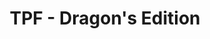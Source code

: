 ---
title: "TPF - Dragon's Edition"
weight: 1
type: docs
description: >
  A list, which improves the game, while adding additional content and beautiful visuals.
---